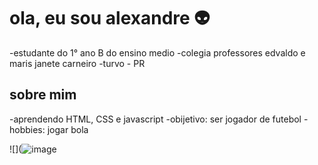 # ola, eu sou alexandre 👽

-estudante do 1° ano B do ensino medio 
-colegia professores edvaldo e maris janete carneiro 
-turvo - PR 

## sobre mim

-aprendendo HTML, CSS e javascript
-obijetivo: ser jogador de futebol
-hobbies: jogar bola 

![](![image](https://github.com/user-attachments/assets/7153fa3f-31d0-444f-a074-b7c790597b71)
